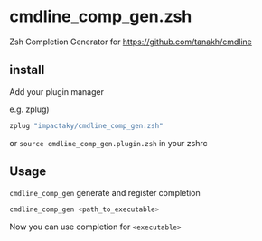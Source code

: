 # cmdline_comp_gen.zsh
Zsh Completion Generator for https://github.com/tanakh/cmdline

## install

Add your plugin manager

e.g. zplug)
```zsh
zplug "impactaky/cmdline_comp_gen.zsh"
```

or `source cmdline_comp_gen.plugin.zsh` in your zshrc


## Usage

`cmdline_comp_gen` generate and register completion

```zsh
cmdline_comp_gen <path_to_executable>
```

Now you can use completion for `<executable>`
